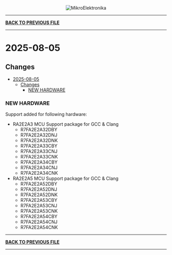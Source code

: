 <p align="center">
  <img src="http://www.mikroe.com/img/designs/beta/logo_small.png?raw=true" alt="MikroElektronika"/>
</p>

---

**[BACK TO PREVIOUS FILE](../changelog.md)**

---

# 2025-08-05

## Changes

- [2025-08-05](#2025-08-05)
  - [Changes](#changes)
    - [NEW HARDWARE](#new-hardware)

### NEW HARDWARE

Support added for following hardware:

+ RA2E2A3 MCU Support package for GCC & Clang
  + R7FA2E2A32DBY
  + R7FA2E2A32DNJ
  + R7FA2E2A32DNK
  + R7FA2E2A33CBY
  + R7FA2E2A33CNJ
  + R7FA2E2A33CNK
  + R7FA2E2A34CBY
  + R7FA2E2A34CNJ
  + R7FA2E2A34CNK
+ RA2E2A5 MCU Support package for GCC & Clang
  + R7FA2E2A52DBY
  + R7FA2E2A52DNJ
  + R7FA2E2A52DNK
  + R7FA2E2A53CBY
  + R7FA2E2A53CNJ
  + R7FA2E2A53CNK
  + R7FA2E2A54CBY
  + R7FA2E2A54CNJ
  + R7FA2E2A54CNK

---

**[BACK TO PREVIOUS FILE](../changelog.md)**

---
